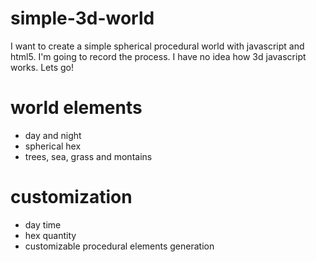 # simple-3d-world
I want to create a simple spherical procedural world with javascript and html5.  I'm going to record the process. I have no idea how 3d javascript works. Lets go!

# world elements
* day and night
* spherical hex
* trees, sea, grass and montains

# customization
* day time
* hex quantity
* customizable procedural elements generation
